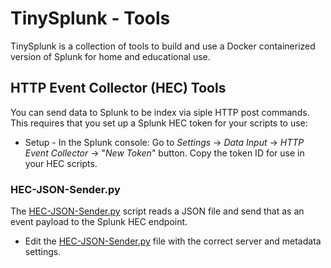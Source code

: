 # TinySplunk - Tools

TinySplunk is a collection of tools to build and use a Docker containerized version of Splunk for home and educational use.

## HTTP Event Collector (HEC) Tools

You can send data to Splunk to be index via siple HTTP post commands.  This requires that you set up a Splunk HEC token for your scripts to use: 

* Setup - In the Splunk console: Go to _Settings_ -> _Data Input_ -> _HTTP Event Collector_ -> "_New Token_" button.  Copy the token ID for use in your HEC scripts.

### HEC-JSON-Sender.py

The [HEC-JSON-Sender.py](HEC-JSON-Sender.py) script reads a JSON file and send that as an event payload to the Splunk HEC endpoint.

* Edit the [HEC-JSON-Sender.py](HEC-JSON-Sender.py) file with the correct server and metadata settings.
